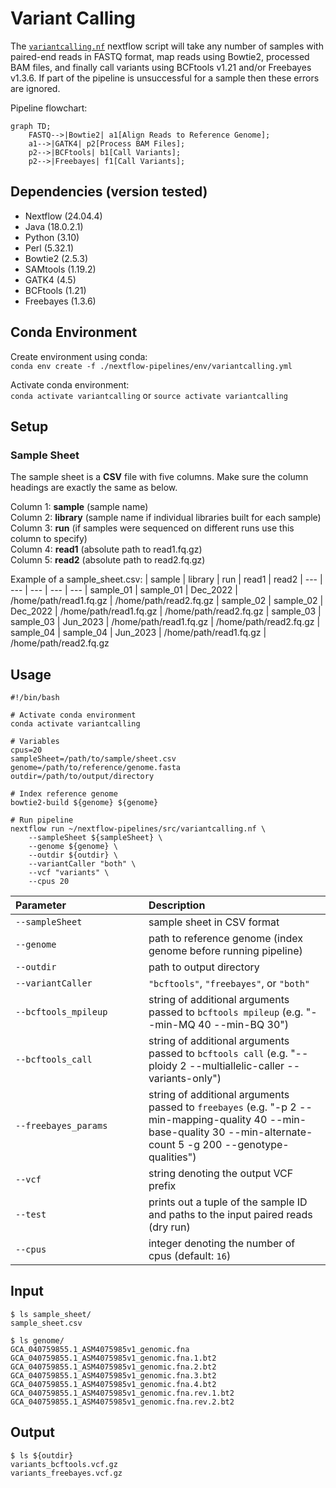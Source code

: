 # Variant Calling
The [`variantcalling.nf`](https://github.com/Tom-Jenkins/maerl-wgs-pipelines/blob/main/src/variantcalling.nf) nextflow script will take any number of samples with paired-end reads in FASTQ format, map reads using Bowtie2, processed BAM files, and finally call variants using BCFtools v1.21 and/or Freebayes v1.3.6. If part of the pipeline is unsuccessful for a sample then these errors are ignored.

Pipeline flowchart:

```mermaid
graph TD;
    FASTQ-->|Bowtie2| a1[Align Reads to Reference Genome];
    a1-->|GATK4| p2[Process BAM Files];
    p2-->|BCFtools| b1[Call Variants];
    p2-->|Freebayes| f1[Call Variants];
```

## Dependencies (version tested)
* Nextflow (24.04.4)
* Java (18.0.2.1)
* Python (3.10)
* Perl (5.32.1)
* Bowtie2 (2.5.3)
* SAMtools (1.19.2)
* GATK4 (4.5)
* BCFtools (1.21)
* Freebayes (1.3.6)

## Conda Environment

Create environment using conda:   
`conda env create -f ./nextflow-pipelines/env/variantcalling.yml`  

Activate conda environment:  
`conda activate variantcalling` or `source activate variantcalling`

## Setup
### Sample Sheet
The sample sheet is a __CSV__ file with five columns. Make sure the column headings are exactly the same as below.

Column 1: __sample__ (sample name)  
Column 2: __library__ (sample name if individual libraries built for each sample)  
Column 3: __run__ (if samples were sequenced on different runs use this column to specify)  
Column 4: __read1__ (absolute path to read1.fq.gz)  
Column 5: __read2__ (absolute path to read2.fq.gz)  

Example of a sample_sheet.csv:
| sample | library | run | read1 | read2
| ---  | --- | ---  | --- | ---
| sample_01 | sample_01 | Dec_2022 | /home/path/read1.fq.gz | /home/path/read2.fq.gz
| sample_02 | sample_02 | Dec_2022 | /home/path/read1.fq.gz | /home/path/read2.fq.gz
| sample_03 | sample_03 | Jun_2023 | /home/path/read1.fq.gz | /home/path/read2.fq.gz
| sample_04 | sample_04 | Jun_2023 | /home/path/read1.fq.gz | /home/path/read2.fq.gz 

## Usage
```
#!/bin/bash

# Activate conda environment
conda activate variantcalling

# Variables
cpus=20
sampleSheet=/path/to/sample/sheet.csv
genome=/path/to/reference/genome.fasta
outdir=/path/to/output/directory

# Index reference genome
bowtie2-build ${genome} ${genome}

# Run pipeline
nextflow run ~/nextflow-pipelines/src/variantcalling.nf \
    --sampleSheet ${sampleSheet} \
    --genome ${genome} \
    --outdir ${outdir} \
    --variantCaller "both" \
    --vcf "variants" \
    --cpus 20
```

| Parameter&nbsp;&nbsp;&nbsp;&nbsp;&nbsp;&nbsp;&nbsp;&nbsp;&nbsp;&nbsp;&nbsp;&nbsp;&nbsp;&nbsp;&nbsp;&nbsp;&nbsp;&nbsp;&nbsp;&nbsp;&nbsp;&nbsp;&nbsp;&nbsp;&nbsp;&nbsp;&nbsp; | Description
| :- | :-
| `--sampleSheet` | sample sheet in CSV format
| `--genome` | path to reference genome (index genome before running pipeline)
| `--outdir` | path to output directory
| `--variantCaller` | `"bcftools"`, `"freebayes"`, or `"both"`
| `--bcftools_mpileup` | string of additional arguments passed to `bcftools mpileup` (e.g. "--min-MQ 40 --min-BQ 30")
| `--bcftools_call` | string of additional arguments passed to `bcftools call` (e.g. "--ploidy 2 --multiallelic-caller --variants-only")
| `--freebayes_params` | string of additional arguments passed to `freebayes` (e.g. "-p 2 --min-mapping-quality 40 --min-base-quality 30 --min-alternate-count 5 -g 200 --genotype-qualities")
| `--vcf` | string denoting the output VCF prefix
| `--test` | prints out a tuple of the sample ID and paths to the input paired reads (dry run)
| `--cpus` | integer denoting the number of cpus (default: `16`)

## Input

```
$ ls sample_sheet/
sample_sheet.csv

$ ls genome/
GCA_040759855.1_ASM4075985v1_genomic.fna
GCA_040759855.1_ASM4075985v1_genomic.fna.1.bt2
GCA_040759855.1_ASM4075985v1_genomic.fna.2.bt2
GCA_040759855.1_ASM4075985v1_genomic.fna.3.bt2
GCA_040759855.1_ASM4075985v1_genomic.fna.4.bt2
GCA_040759855.1_ASM4075985v1_genomic.fna.rev.1.bt2
GCA_040759855.1_ASM4075985v1_genomic.fna.rev.2.bt2
```

## Output

```
$ ls ${outdir}
variants_bcftools.vcf.gz
variants_freebayes.vcf.gz
```
